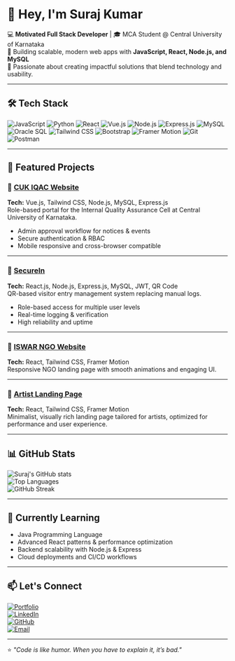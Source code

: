 # 👋 Hey, I'm Suraj Kumar  

💻 **Motivated Full Stack Developer** | 🎓 MCA Student @ Central University of Karnataka  
🚀 Building scalable, modern web apps with **JavaScript, React, Node.js, and MySQL**  
🎯 Passionate about creating impactful solutions that blend technology and usability.  

---

## 🛠 Tech Stack

![JavaScript](https://img.shields.io/badge/-JavaScript-F7DF1E?style=flat-square&logo=javascript&logoColor=000)
![Python](https://img.shields.io/badge/-Python-3776AB?style=flat-square&logo=python&logoColor=fff)
![React](https://img.shields.io/badge/-React-61DAFB?style=flat-square&logo=react&logoColor=000)
![Vue.js](https://img.shields.io/badge/-Vue.js-4FC08D?style=flat-square&logo=vue.js&logoColor=fff)
![Node.js](https://img.shields.io/badge/-Node.js-339933?style=flat-square&logo=node.js&logoColor=fff)
![Express.js](https://img.shields.io/badge/-Express.js-000000?style=flat-square&logo=express&logoColor=fff)
![MySQL](https://img.shields.io/badge/-MySQL-4479A1?style=flat-square&logo=mysql&logoColor=fff)
![Oracle SQL](https://img.shields.io/badge/-Oracle%20SQL-F80000?style=flat-square&logo=oracle&logoColor=fff)
![Tailwind CSS](https://img.shields.io/badge/-Tailwind%20CSS-38B2AC?style=flat-square&logo=tailwind-css&logoColor=fff)
![Bootstrap](https://img.shields.io/badge/-Bootstrap-7952B3?style=flat-square&logo=bootstrap&logoColor=fff)
![Framer Motion](https://img.shields.io/badge/-Framer%20Motion-0055FF?style=flat-square&logo=framer&logoColor=fff)
![Git](https://img.shields.io/badge/-Git-F05032?style=flat-square&logo=git&logoColor=fff)
![Postman](https://img.shields.io/badge/-Postman-FF6C37?style=flat-square&logo=postman&logoColor=fff)

---

## 🚀 Featured Projects

### 🔹 [CUK IQAC Website](https://iqac.cuk.ac.in)
**Tech:** Vue.js, Tailwind CSS, Node.js, MySQL, Express.js  
Role-based portal for the Internal Quality Assurance Cell at Central University of Karnataka.  
- Admin approval workflow for notices & events  
- Secure authentication & RBAC  
- Mobile responsive and cross-browser compatible

---

### 🔹 [SecureIn](https://secure-in.vercel.app)
**Tech:** React.js, Node.js, Express.js, MySQL, JWT, QR Code  
QR-based visitor entry management system replacing manual logs.  
- Role-based access for multiple user levels  
- Real-time logging & verification  
- High reliability and uptime

---

### 🔹 [ISWAR NGO Website](https://iswar-ngo.vercel.app)
**Tech:** React, Tailwind CSS, Framer Motion  
Responsive NGO landing page with smooth animations and engaging UI.

---

### 🔹 [Artist Landing Page](https://artist-landingpage.vercel.app)
**Tech:** React, Tailwind CSS, Framer Motion  
Minimalist, visually rich landing page tailored for artists, optimized for performance and user experience.

---

## 📊 GitHub Stats

![Suraj's GitHub stats](https://github-readme-stats.vercel.app/api?username=surajbi2&show_icons=true&theme=tokyonight&count_private=true)  
![Top Languages](https://github-readme-stats.vercel.app/api/top-langs/?username=surajbi2&layout=compact&theme=tokyonight)  
![GitHub Streak](https://streak-stats.demolab.com?user=surajbi2&theme=tokyonight)

---

## 🌱 Currently Learning
- Java Programming Language
- Advanced React patterns & performance optimization  
- Backend scalability with Node.js & Express  
- Cloud deployments and CI/CD workflows


---

## 📫 Let's Connect
[![Portfolio](https://img.shields.io/badge/-Portfolio-000?style=flat&logo=vercel&logoColor=fff)](https://suraj-r-portfolio.vercel.app)  
[![LinkedIn](https://img.shields.io/badge/-LinkedIn-0A66C2?style=flat&logo=linkedin&logoColor=fff)](https://linkedin.com/in/suraj-ramagiri)  
[![GitHub](https://img.shields.io/badge/-GitHub-181717?style=flat&logo=github&logoColor=fff)](https://github.com/surajbi2)  
[![Email](https://img.shields.io/badge/-Email-D14836?style=flat&logo=gmail&logoColor=fff)](mailto:ramagirisurajkumar@gmail.com)

---

⭐️ *"Code is like humor. When you have to explain it, it’s bad."*
